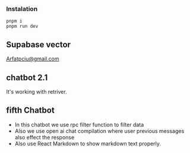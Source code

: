 ### Instalation

```
pnpm i
pnpm run dev
```

## Supabase vector 
Arfatpciu@gmail.com

## chatbot 2.1

It's working with retriver.

## fifth Chatbot

- In this chatbot we use rpc filter function to filter data
- Also we use open ai chat compilation where user previous messages also effect the response
- Also use React Markdown to show markdown text properly.
